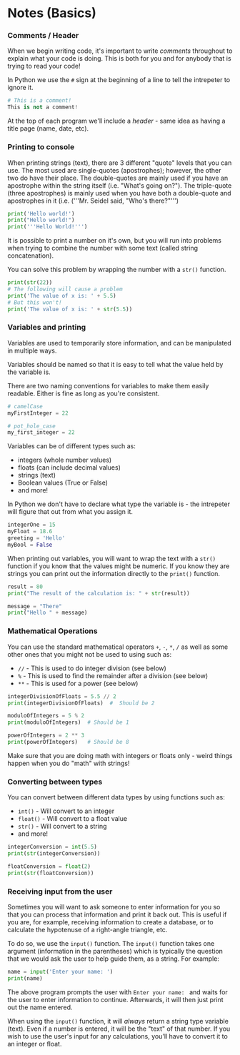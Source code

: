 # Notes (Basics)

### Comments / Header

When we begin writing code, it's important to write *comments* throughout to explain what your code is doing.  This is both for you and for anybody that is trying to read your code!

In Python we use the ```#``` sign at the beginning of a line to tell the intrepeter to ignore it.

```python
# This is a comment!
This is not a comment!
```

At the top of each program we'll include a *header* - same idea as having a title page (name, date, etc).

### Printing to console

When printing strings (text), there are 3 different "quote" levels that you can use.  The most used are single-quotes (apostrophes); however, the other two do have their place.  The double-quotes are mainly used if you have an apostrophe within the string itself (i.e. "What's going on?").  The triple-quote (three apostrophes) is mainly used when you have both a double-quote and apostrophes in it (i.e. ('''Mr. Seidel said, "Who's there?"''')

```python
print('Hello world!')
print("Hello world!")
print('''Hello World!''')
```

It is possible to print a number on it's own, but you will run into problems when trying to combine the number with some text (called string concatenation).

You can solve this problem by wrapping the number with a `str()` function.

```python
print(str(22))
# The following will cause a problem
print('The value of x is: ' + 5.5)
# But this won't!
print('The value of x is: ' + str(5.5))
```

### Variables and printing

Variables are used to temporarily store information, and can be manipulated in multiple ways.  

Variables should be named so that it is easy to tell what the value held by the variable is.

There are two naming conventions for variables to make them easily readable.  Either is fine as long as you're consistent.

```python
# camelCase
myFirstInteger = 22

# pot_hole_case
my_first_integer = 22
```

Variables can be of different types such as:
* integers (whole number values)
* floats (can include decimal values)
* strings (text)
* Boolean values (True or False)
* and more!

In Python we don't have to declare what type the variable is - the intrepeter will figure that out from what you assign it.

```python
integerOne = 15
myFloat = 18.6
greeting = 'Hello'
myBool = False
```

When printing out variables, you will want to wrap the text with a ```str()``` function if you know that the values might be numeric.  If you know they are strings you can print out the information directly to the ```print()``` function.

```python
result = 80
print("The result of the calculation is: " + str(result))

message = "There"
print("Hello " + message)
```

### Mathematical Operations

You can use the standard mathematical operators ```+```, ```-```, ```*```, ```/``` as well as some other ones that you might not be used to using such as:
* ```//``` - This is used to do integer division (see below)
* ```%``` - This is used to find the remainder after a division (see below)
* ```**``` - This is used for a power (see below)

```python
integerDivisionOfFloats = 5.5 // 2
print(integerDivisionOfFloats)	#  Should be 2

moduloOfIntegers = 5 % 2
print(moduloOfIntegers)  # Should be 1

powerOfIntegers = 2 ** 3
print(powerOfIntegers)   # Should be 8
```

Make sure that you are doing math with integers or floats only - weird things happen when you do "math" with strings!  

### Converting between types

You can convert between different data types by using functions such as:
* ```int()``` - Will convert to an integer
* ```float()``` - Will convert to a float value
* ```str()``` - Will convert to a string
* and more!

```python
integerConversion = int(5.5)
print(str(integerConversion))

floatConversion = float(2)
print(str(floatConversion))
```

### Receiving input from the user

Sometimes you will want to ask someone to enter information for you so that you can process that information and print it back out.  This is useful if you are, for example, receiving information to create a database, or to calculate the hypotenuse of a right-angle triangle, etc.

To do so, we use the ```input()``` function.  The ```input()``` function takes one argument (information in the parentheses) which is typically the question that we would ask the user to help guide them, as a string.  For example:

```python
name = input('Enter your name: ')
print(name)
```

The above program prompts the user with ```Enter your name: ``` and waits for the user to enter information to continue.  Afterwards, it will then just print out the name entered.

When using the ```input()``` function, it will *always* return a string type variable (text).
Even if a number is entered, it will be the "text" of that number.  If you wish to use the user's input for any calculations, you'll have to convert it to an integer or float.

